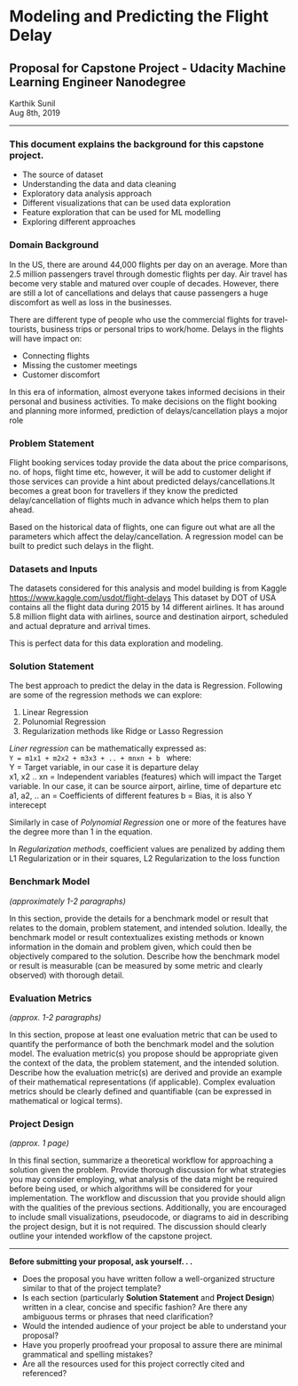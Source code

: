 # Modeling and Predicting the Flight Delay

## Proposal for Capstone Project - Udacity Machine Learning Engineer Nanodegree

Karthik Sunil <br>
Aug 8th, 2019

---

### This document explains the background for this capstone project. 

- The source of dataset 
- Understanding the data and data cleaning
- Exploratory data analysis approach
- Different visualizations that can be used data exploration
- Feature exploration that can be used for ML modelling 
- Exploring different approaches 

### Domain Background

In the US, there are around 44,000 flights per day on an average. More than 2.5 million passengers travel through domestic flights per day. Air travel has become very stable and matured over couple of decades. However, there are still a lot of cancellations and delays that cause passengers a huge discomfort as well as loss in the businesses. 

There are different type of people who use the commercial flights for travel- tourists, business trips or personal trips to work/home. Delays in the flights will have impact on:

- Connecting flights
- Missing the customer meetings 
- Customer discomfort

In this era of information, almost everyone takes informed decisions in their personal and business activities. To make decisions on the flight booking and planning more informed, prediction of delays/cancellation plays a mojor role

### Problem Statement

Flight booking services today provide the data about the price comparisons, no. of hops, flight time etc, however, it will be add to customer delight if those services can provide a hint about predicted delays/cancellations.It becomes a great boon for travellers if they know the predicted delay/cancellation of flights much in advance which helps them to plan ahead.

Based on the historical data of flights, one can figure out what are all the parameters which affect the delay/cancellation. A regression model can be built to predict such delays in the flight. 

### Datasets and Inputs

The datasets considered for this analysis and model building is from Kaggle https://www.kaggle.com/usdot/flight-delays
This dataset by DOT of USA contains all the flight data during 2015 by 14 different airlines. It has around 5.8 million flight data with airlines, source and destination airport, scheduled and actual deprature and arrival times. 

This is perfect data for this data exploration and modeling. 


### Solution Statement
The best approach to predict the delay in the data is Regression. Following are some of the regression methods we can explore:

1. Linear Regression
2. Polunomial Regression
3. Regularization methods like Ridge or Lasso Regression

*Liner regression* can be mathematically expressed as: <br>
``` Y = m1x1 + m2x2 + m3x3 + .. + mnxn + b  ```  where: <br> 
Y = Target variable, in our case it is departure delay <br> 
x1, x2 .. xn = Independent variables (features) which will impact the Target variable. In our case, it can be source airport, airline, time of departure etc
a1, a2, .. an = Coefficients of different features
b = Bias, it is also Y interecept

Similarly in case of *Polynomial Regression* one or more of the features have the degree more than 1 in the equation.

In *Regularization methods*, coefficient values are penalized by adding them L1 Regularization or in their squares, L2 Regularization to the loss function

### Benchmark Model
_(approximately 1-2 paragraphs)_

In this section, provide the details for a benchmark model or result that relates to the domain, problem statement, and intended solution. Ideally, the benchmark model or result contextualizes existing methods or known information in the domain and problem given, which could then be objectively compared to the solution. Describe how the benchmark model or result is measurable (can be measured by some metric and clearly observed) with thorough detail.

### Evaluation Metrics
_(approx. 1-2 paragraphs)_

In this section, propose at least one evaluation metric that can be used to quantify the performance of both the benchmark model and the solution model. The evaluation metric(s) you propose should be appropriate given the context of the data, the problem statement, and the intended solution. Describe how the evaluation metric(s) are derived and provide an example of their mathematical representations (if applicable). Complex evaluation metrics should be clearly defined and quantifiable (can be expressed in mathematical or logical terms).

### Project Design
_(approx. 1 page)_

In this final section, summarize a theoretical workflow for approaching a solution given the problem. Provide thorough discussion for what strategies you may consider employing, what analysis of the data might be required before being used, or which algorithms will be considered for your implementation. The workflow and discussion that you provide should align with the qualities of the previous sections. Additionally, you are encouraged to include small visualizations, pseudocode, or diagrams to aid in describing the project design, but it is not required. The discussion should clearly outline your intended workflow of the capstone project.

-----------

**Before submitting your proposal, ask yourself. . .**

- Does the proposal you have written follow a well-organized structure similar to that of the project template?
- Is each section (particularly **Solution Statement** and **Project Design**) written in a clear, concise and specific fashion? Are there any ambiguous terms or phrases that need clarification?
- Would the intended audience of your project be able to understand your proposal?
- Have you properly proofread your proposal to assure there are minimal grammatical and spelling mistakes?
- Are all the resources used for this project correctly cited and referenced?
